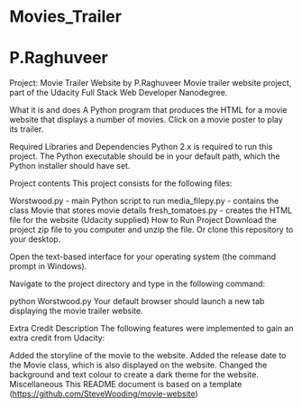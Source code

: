 # Movies_Trailer
# P.Raghuveer

Project: Movie Trailer Website by P.Raghuveer Movie trailer website project, part of the Udacity Full Stack Web Developer Nanodegree.

What it is and does A Python program that produces the HTML for a movie website that displays a number of movies. Click on a movie poster to play its trailer.

Required Libraries and Dependencies Python 2.x is required to run this project. The Python executable should be in your default path, which the Python installer should have set.

Project contents This project consists for the following files:

Worstwood.py - main Python script to run media_filepy.py - contains the class Movie that stores movie details fresh_tomatoes.py - creates the HTML file for the website (Udacity supplied) How to Run Project Download the project zip file to you computer and unzip the file. Or clone this repository to your desktop.

Open the text-based interface for your operating system (the command prompt in Windows).

Navigate to the project directory and type in the following command:

python Worstwood.py Your default browser should launch a new tab displaying the movie trailer website.

Extra Credit Description The following features were implemented to gain an extra credit from Udacity:

Added the storyline of the movie to the website. Added the release date to the Movie class, which is also displayed on the website. Changed the background and text colour to create a dark theme for the website. Miscellaneous This README document is based on a template (https://github.com/SteveWooding/movie-website)
